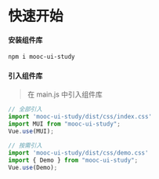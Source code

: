 # 快速开始

#### 安装组件库
```bash
npm i mooc-ui-study
```
#### 引入组件库
> 在 main.js 中引入组件库

```javascript 
// 全部引入
import 'mooc-ui-study/dist/css/index.css'
import MUI from "mooc-ui-study";
Vue.use(MUI);

// 按需引入
import 'mooc-ui-study/dist/css/demo.css'
import { Demo } from "mooc-ui-study";
Vue.use(Demo);
```
